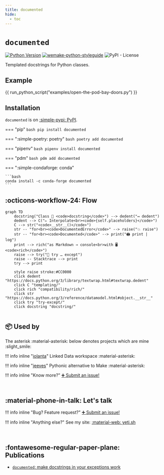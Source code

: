 ```yaml
---
title: documented
hide:
  - toc
---
```


# `documented`

[![Python Version](https://img.shields.io/pypi/pyversions/documented.svg)](https://pypi.org/project/documented/)
[![wemake-python-styleguide](https://img.shields.io/badge/style-wemake-000000.svg)](https://github.com/wemake-services/wemake-python-styleguide)
![PyPI - License](https://img.shields.io/pypi/l/documented)

Templated docstrings for Python classes.

## Example

{{ run_python_script("examples/open-the-pod-bay-doors.py") }}

## Installation

`documented` is on [:simple-pypi: PyPI](https://pypi.org/project/documented).

=== "pip"
    ```bash
    pip install documented
    ```

=== ":simple-poetry: poetry"
    ```bash
    poetry add documented
    ```

=== "pipenv"
    ```bash
    pipenv install documented
    ```

=== "pdm"
    ```bash
    pdm add documented
    ```

=== ":simple-condaforge: conda"

    ```bash
    conda install -c conda-forge documented
    ```


## :octicons-workflow-24: Flow

```mermaid
graph TD
    docstring("Class 📝 <code>docstring</code>") --> dedent("↤ dedent")
    dedent --> C("✏️ Interpolate<br><code>{self.placeholders}</code>")
    C --> str("<code>__str__()</code>")
    str -- "for<br><code>DocumentedError</code>" --> raise("💥 raise")
    str -- "for<br><code>Documented</code>" --> print("🖨️ print | log")
    print --> rich("as Markdown → console<br>with 🖥️ <code>rich</code>")
    raise --> try("🏀 try … except")
    raise -- Stacktrace --> print
    try --> print
    
    style raise stroke:#CC0000
    click dedent "https://docs.python.org/3/library/textwrap.html#textwrap.dedent"
    click C "templating/"
    click rich "compatibility/rich/"
    click str "https://docs.python.org/3/reference/datamodel.html#object.__str__"
    click try "try-except/"
    click docstring "docstring/"
    
```

## :package: Used by

The asterisk :material-asterisk: below denotes projects which are mine :slight_smile:

!!! info inline "[iolanta](https://iolanta.tech)"
    Linked Data workspace :material-asterisk:

!!! info inline "[jeeves](https://jeeves.sh)"
    Pythonic alternative to Make :material-asterisk:

!!! info inline "Know more?"
    [:heavy_plus_sign: Submit an issue!](https://github.com/anatoly-scherbakov/documented/issues/new)

<br clear="both"/>

## :material-phone-in-talk: Let's talk

!!! info inline "Bug? Feature request?"
    [:heavy_plus_sign: Submit an issue!](https://github.com/anatoly-scherbakov/documented/issues/new)

!!! info inline "Anything else?"
    See my site: [:material-web: yeti.sh](https://yeti.sh)

<br clear="both"/>

## :fontawesome-regular-paper-plane: Publications

* [`documented`: make docstrings in your exceptions work](https://dev.to/anatolyscherbakov/documented-make-docstrings-in-your-exceptions-work-2kcf)
